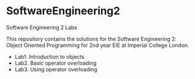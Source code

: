 # SoftwareEngineering2
Software Engineering 2 Labs

This repository contains the solutions for the Software Engineering 2: Object Oriented Programming for 2nd year EIE at Imperial College London.

* Lab1. Introduction to objects
* Lab2. Basic operator overloading
* Lab3. Using operator overloading
